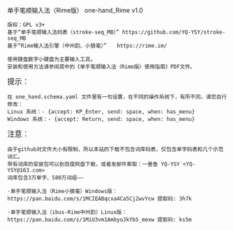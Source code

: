 单手笔顺输入法（Rime版） one-hand_Rime v1.0
    
    版权：GPL v3+
    基于“单手笔顺输入法码表（stroke-seq_MB）” https://github.com/YQ-YSY/stroke-seq_MB
    基于“Rime输入法引擎（中州韵、小狼毫）”　　https://rime.im/

    使用键盘数字小键盘为主要输入工具。
    安装和使用方法请参阅其中的《单手笔顺输入法（Rime版）使用指南》PDF文件。
    
<big>提示：</big>
    
    在 one_hand.schema.yaml 文件里有一句设置，在不同的操作系统下，有所不同，请您自行修改：
    Linux 系统：- {accept: KP_Enter, send: space, when: has_menu}
    Windows 系统：- {accept: Return, send: space, when: has_menu}
    
<big>注意：</big>
    
    由于github对文件大小有限制，所以本站的下载不包含词库码表，仅包含单字码表和几个示范词汇。
    带有词库的安装包可以到百度网盘下载，或者发邮件索取：一善鱼 YQ-YSY <YQ-YSY@163.com> 
    词库包含3万单字、580万词组——

    ·单手笔顺输入法（Rime小狼毫）Windows版：
    https://pan.baidu.com/s/1MCIEABqcxa4Ca5Cj2wvYcw 提取码: 3h7k

    ·单手笔顺输入法（ibus-Rime中州韵）Linux版：
    https://pan.baidu.com/s/1MiU3vm1AmbyoJkYbS_mexw 提取码: ks5m
